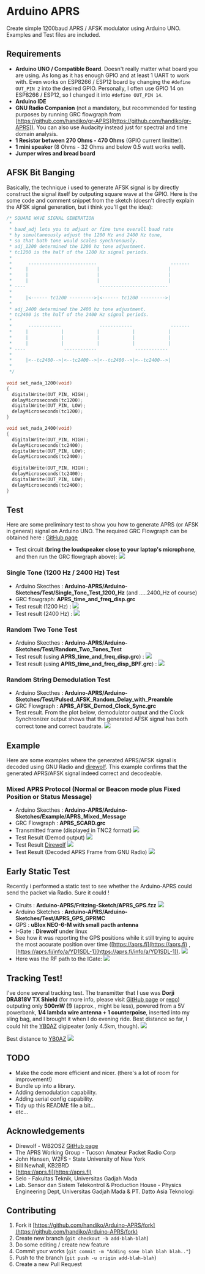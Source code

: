 # Arduino APRS
Create simple 1200baud APRS / AFSK modulator using Arduino UNO.
Examples and Test files are included.

## Requirements
* **Arduino UNO / Compatible Board**. Doesn't really matter what board you are using. As long as it has enough GPIO and at least 1 UART to work with. Even works on ESP8266 / ESP12 board by changing the `#define OUT_PIN 2` into the desired GPIO. Personally, I often use GPIO 14 on ESP8266 / ESP12, so I changed it into `#define OUT_PIN 14`.
* **Arduino IDE**
* **GNU Radio Companion** (not a mandatory, but recommended for testing purposes by running GRC flowgraph from [https://github.com/handiko/gr-APRS](https://github.com/handiko/gr-APRS)). You can also use Audacity instead just for spectral and time domain analysis.
* **1 Resistor between 270 Ohms - 470 Ohms** (GPIO current limitter).
* **1 mini speaker** (8 Ohms - 32 Ohms and below 0.5 watt works well).
* **Jumper wires and bread board**

## AFSK Bit Banging
Basically, the technique i used to generate AFSK signal is by directly construct the signal itself by outputing square wave at the GPIO. Here is the some code and comment snippet from the sketch (doesn't directly explain the AFSK signal generation, but i think you'll get the idea):
```c
/* SQUARE WAVE SIGNAL GENERATION
 * 
 * baud_adj lets you to adjust or fine tune overall baud rate
 * by simultaneously adjust the 1200 Hz and 2400 Hz tone,
 * so that both tone would scales synchronously.
 * adj_1200 determined the 1200 hz tone adjustment.
 * tc1200 is the half of the 1200 Hz signal periods.
 * 
 *      -------------------------                           -------
 *     |                         |                         |
 *     |                         |                         |
 *     |                         |                         |
 * ----                           -------------------------
 * 
 *     |<------ tc1200 --------->|<------ tc1200 --------->|
 *     
 * adj_2400 determined the 2400 hz tone adjustment.
 * tc2400 is the half of the 2400 Hz signal periods.
 * 
 *      ------------              ------------              -------
 *     |            |            |            |            |
 *     |            |            |            |            |            
 *     |            |            |            |            |
 * ----              ------------              ------------
 * 
 *     |<--tc2400-->|<--tc2400-->|<--tc2400-->|<--tc2400-->|
 *     
 */
 
void set_nada_1200(void)
{
  digitalWrite(OUT_PIN, HIGH);
  delayMicroseconds(tc1200);
  digitalWrite(OUT_PIN, LOW);
  delayMicroseconds(tc1200);
}

void set_nada_2400(void)
{
  digitalWrite(OUT_PIN, HIGH);
  delayMicroseconds(tc2400);
  digitalWrite(OUT_PIN, LOW);
  delayMicroseconds(tc2400);
  
  digitalWrite(OUT_PIN, HIGH);
  delayMicroseconds(tc2400);
  digitalWrite(OUT_PIN, LOW);
  delayMicroseconds(tc2400);
}

```
 
## Test
Here are some preliminary test to show you how to generate APRS (or AFSK in general) signal on Arduino UNO.
The required GRC Flowgraph can be obtained here : [GitHub page](https://github.com/handiko/gr-APRS)
* Test circuit (**bring the loudspeaker close to your laptop's microphone**, and then run the GRC flowgraph above):
![](./AFSK_Test_Circuit.png)

### Single Tone (1200 Hz / 2400 Hz) Test
* Arduino Skecthes : **Arduino-APRS/Arduino-Sketches/Test/Single_Tone_Test_1200_Hz** (and .....2400_Hz of course)
* GRC flowgraph: **APRS_time_and_freq_disp.grc**
* Test result (1200 Hz) :
![](./single_tone_1200_test.png)
* Test result (2400 Hz) :
![](./single_tone_2400_test.png)

### Random Two Tone Test
* Arduino Skecthes : **Arduino-APRS/Arduino-Sketches/Test/Random_Two_Tones_Test**
* Test result (using **APRS_time_and_freq_disp.grc**) :
![](./two_tone_test.png)
* Test result (using **APRS_time_and_freq_disp_BPF.grc**) :
![](./two_tone_test_bpf.png)

### Random String Demodulation Test
* Arduino Skecthes : **Arduino-APRS/Arduino-Sketches/Test/Pulsed_AFSK_Random_Delay_with_Preamble**
* GRC Flowgraph : **APRS_AFSK_Demod_Clock_Sync.grc**
* Test result. From the plot below, demodulator output and the Clock Synchronizer output shows that the generated AFSK signal has both correct tone and correct baudrate.
![](./random_string_demod.png)

## Example
Here are some examples where the generated APRS/AFSK signal is decoded using GNU Radio and [direwolf](https://github.com/wb2osz/direwolf). This example confirms that the generated APRS/AFSK signal indeed correct and decodeable.

### Mixed APRS Protocol (Normal or Beacon mode plus Fixed Position or Status Message)
* Arduino Skecthes : **Arduino-APRS/Arduino-Sketches/Example/APRS_Mixed_Message**
* GRC Flowgraph : **APRS_SCARD.grc**
* Transmitted frame (displayed in TNC2 format)
![](./aprs_serial_monitor_debug.png)
* Test Result (Demod output)
![](./aprs_demod_output.png)
* Test Result [Direwolf](https://github.com/wb2osz/direwolf)
![](./aprs_direwolf_decode.png)
* Test Result (Decoded APRS Frame from GNU Radio)
![](./telnet_aprs_decode_output.png)

## Early Static Test
Recently i performed a static test to see whether the Arduino-APRS could send the packet via Radio. Sure it could !
* Ciruits : **Arduino-APRS/Fritzing-Sketch/APRS_GPS.fzz**
![](./fritzing_APRS_GPS.png)
* Arduino Sketches : **Arduino-APRS/Arduino-Sketches/Test/APRS_GPS_GPRMC**
* GPS : **uBlox NEO-6-M with small pacth antenna**
* I-Gate : **Direwolf** under linux
* See how it was reporting the GPS positions while it still trying to aquire the most accurate position over time ([https://aprs.fi](https://aprs.fi) , [https://aprs.fi/info/a/YD1SDL-1](https://aprs.fi/info/a/YD1SDL-1)).
![](./static_test_zoom.png)
* Here was the RF path to the IGate:
![](./RF_path.png)

## Tracking Test!
I've done several tracking test. The transmitter that I use was **Dorji DRA818V TX Shield** (for more info, please visit [GitHub page](https://handiko.github.io/Dorji-TX-Shield/) or [repo](https://github.com/handiko/Dorji-TX-Shield)) outputing only **500mW (!)** (approx., might be less), powered from a 5V powerbank, **1/4 lambda wire antenna + 1 counterpoise**, inserted into my sling bag, and I brought it when I do evening ride. Best distance so far, I could hit the [YB0AZ](https://aprs.fi/info/a/YB0AZ) digipeater (only 4.5km, though).
![](./tracking_test.png)

Best distance to [YB0AZ](https://aprs.fi/info/a/YB0AZ)
![](./best_dx.png)

## TODO
* Make the code more efficient and nicer. (there's a lot of room for improvement!)
* Bundle up into a library.
* Adding demodulation capability.
* Adding serial config capability.
* Tidy up this README file a bit...
* etc...

## Acknowledgements
* Direwolf - WB2OSZ [GitHub page](https://github.com/wb2osz/direwolf)
* The APRS Working Group - Tucson Amateur Packet Radio Corp
* John Hansen, W2FS - State University of New York
* Bill Newhall, KB2BRD
* [https://aprs.fi](https://aprs.fi)
* Selo - Fakultas Teknik, Universitas Gadjah Mada
* Lab. Sensor dan Sistem Telekontrol & Production House - Physics Engineering Dept, Universitas Gadjah Mada
& PT. Datto Asia Teknologi

## Contributing
1. Fork it [https://github.com/handiko/Arduino-APRS/fork](https://github.com/handiko/Arduino-APRS/fork)
2. Create new branch (`git checkout -b add-blah-blah`)
3. Do some editing / create new feature
4. Commit your works (`git commit -m "Adding some blah blah blah.."`)
5. Push to the branch (`git push -u origin add-blah-blah`)
6. Create a new Pull Request
